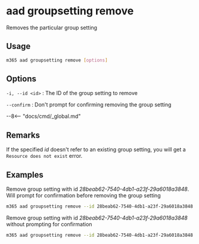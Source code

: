 # aad groupsetting remove

Removes the particular group setting

## Usage

```sh
m365 aad groupsetting remove [options]
```

## Options

`-i, --id <id>`
: The ID of the group setting to remove

`--confirm`
: Don't prompt for confirming removing the group setting

--8<-- "docs/cmd/_global.md"

## Remarks

If the specified _id_ doesn't refer to an existing group setting, you will get a `Resource does not exist` error.

## Examples

Remove group setting with id _28beab62-7540-4db1-a23f-29a6018a3848_. Will prompt for confirmation before removing the group setting

```sh
m365 aad groupsetting remove --id 28beab62-7540-4db1-a23f-29a6018a3848
```

Remove group setting with id _28beab62-7540-4db1-a23f-29a6018a3848_ without prompting for confirmation

```sh
m365 aad groupsetting remove --id 28beab62-7540-4db1-a23f-29a6018a3848 --confirm
```

